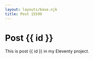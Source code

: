 ```yaml
---
layout: layouts/base.njk
title: Post 15599
---
```


# Post {{ id }}

This is post {{ id }} in my Eleventy project.
